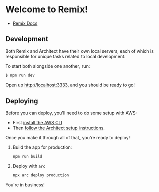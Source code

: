 # Welcome to Remix!

- [Remix Docs](https://remix.run/docs)

## Development

Both Remix and Architect have their own local servers, each of which is responsible for unique tasks related to local development.

To start both alongside one another, run:

```sh
$ npm run dev
```

Open up [http://localhost:3333](http://localhost:3333), and you should be ready to go!

## Deploying

Before you can deploy, you'll need to do some setup with AWS:

- First [install the AWS CLI](https://docs.aws.amazon.com/cli/latest/userguide/install-cliv2.html)
- Then [follow the Architect setup instructions](https://arc.codes/docs/en/guides/get-started/detailed-aws-setup).

Once you make it through all of that, you're ready to deploy!

1. Build the app for production:

   ```sh
   npm run build
   ```

2. Deploy with `arc`

   ```sh
   npx arc deploy production
   ```

You're in business!
